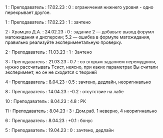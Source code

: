 1 : Преподаватель : 17.02.23 : 0 : ограничения нижнего уровня - одно перекрывает другое.

1 : Преподаватель : 17.02.23 : 1 : зачтено

2 : Храмцов Д.А. : 24.02.23 : 0 : задание 2 — добавьте вывод форумл матожидания и дисперсии; 5.2 — ошибка в формуле матожидания, правильно реализуйте экспериментальную проверку. 

2 : Преподаватель : 11.03.23 : 1 : Зачтено

3 : Преподаватель : 21.03.23 : 0.7 : со вторым заданием перемудрили, нужно рассчитывать Tсист, неясно, при каких параметрах Вы считали эксперимент, но он не сходится с теорией

4 : Преподаватель : 8.04.23 : 0.5 : зачтено, дедлайн, неоригинально

8 : Преподаватель : 14.04.23 : -0.2 : отсутствие на лабе

10 : Преподаватель : 8.04.23 : 4.8 : РК

11 : Преподаватель : 8.04.23 : 3 : Дом.раб. 1 неверно, 4 неоригинально

6 : Преподаватель : 8.04.23 : +0.1 : бонус

5 : Преподаватель : 19.04.23 : 0 : зачтено, дедлайн

